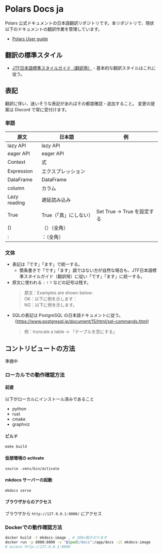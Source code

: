 # Polars Docs ja
Polars 公式ドキュメントの日本語翻訳リポジトリです。本リポジトリで、現状以下のドキュメントの翻訳作業を管理しています。
- [Polars User guide](https://docs.pola.rs/)

## 翻訳の標準スタイル
- [JTF日本語標準スタイルガイド（翻訳用）](https://www.jtf.jp/tips/styleguide) - 基本的な翻訳スタイルはこれに従う。

## 表記
翻訳に伴い、迷いそうな表記があればその都度確認・追加すること。
変更の提案は Discord で常に受付けます。

### 単語

| 原文 | 日本語 | 例 |
| ---  | --- | --- |
| lazy API | lazy API | |
| eager API | eager API | |
| Context | 式 | |
| Expression | エクスプレッション | |
| DataFrame | DataFrame | |
| column |カラム  | |
| Lazy reading | 遅延読み込み | |
| True | True（「真」にしない）| Set True → True を設定する |
| () | （）（全角） | |
| : | ：（全角） | 

### 文体
* 表記は「です」「ます」で統一する。
  * 箇条書きで「です」「ます」調ではない方が自然な場合も、JTF日本語標準スタイルガイド（翻訳用）に従い「です」「ます」に統一する。
* 原文に使われる `:` `!` `?` などの記号は残す。
  > 原文：Examples are shown below:  
  > OK：以下に例を示します：  
  > NG：以下に例を示します。  
* SQLの表記は PostgreSQL の日本語ドキュメントに従う。（https://www.postgresql.jp/document/15/html/sql-commands.html)
  > 例：truncate a table → 「テーブルを空にする」

## コントリビュートの方法
準備中

### ローカルでの動作確認方法

#### 前提
以下がローカルにインストール済みであること
- python
- rust
- cmake
- graphviz

#### ビルド
```
make build
```

#### 仮想環境の activate
```
source .venv/bin/activate
```

#### mkdocs サーバーの起動
```
mkdocs serve
```

#### ブラウザからのアクセス
ブラウザから `http://127.0.0.1:8000/` にアクセス


### Dockerでの動作確認方法

```bash
docker build -t mkdocs-image . # 300s程かかります
docker run -p 8000:8000 -v "$(pwd)/docs":/app/docs -it mkdocs-image
# access http://127.0.0.1:8000
```
